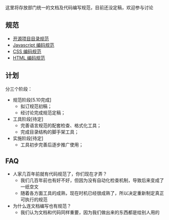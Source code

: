 这里将存放部门统一的文档及代码编写规范，目前还没定稿，欢迎参与讨论

## 规范

* [开源项目目录规范](./project.md)
* [Javascript 编码规范](./javascript.md)
* [CSS 编码规范](./css.md)
* [HTML 编码规范](./html.md)

## 计划

分三个阶段：

* 规范阶段[5.10完成]
    * 拟订规范初稿；
    * 经讨论完成规范定稿；
* 工具阶段[待定]
    * 完善语言规范的配套检查、格式化工具；
    * 完成目录结构的脚手架工具；
* 实施阶段[待定]
    * 工具初步完善后逐步推广使用；

## FAQ

* 人家几百年前就有代码规范了，你们现在才弄？
    * 我们几百年前也有好不好，但因为没有自动化检查机制，导致后来变成了一纸空文
    * 随着各方面工具的成熟，现在时机已经很成熟了，所以决定重新制定真正可执行的规范
* 为什么连文档编写也有规范？
    * 我们认为文档和代码同样重要，因为我们做出来的东西都是给别人用的

